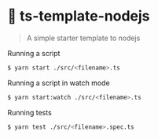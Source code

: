 # :green_heart: ts-template-nodejs
> A simple starter template to nodejs

Running a script

```sh
$ yarn start ./src/<filename>.ts
```

Running a script in watch mode

```sh
$ yarn start:watch ./src/<filename>.ts
```

Running tests

```sh
$ yarn test ./src/<filename>.spec.ts
```
